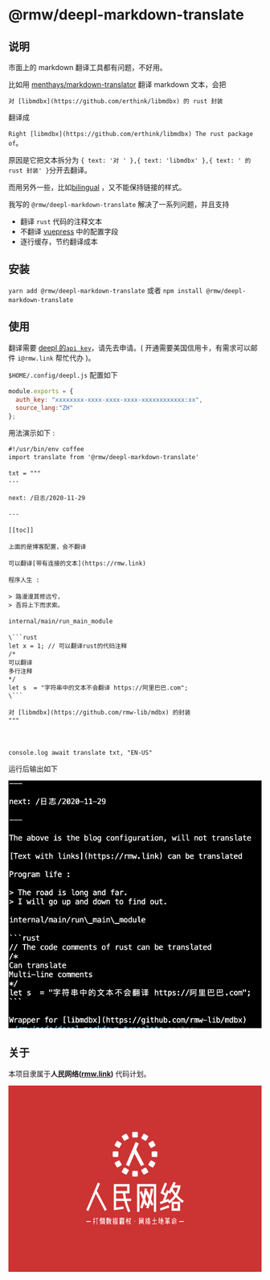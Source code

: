<!-- 本文件由 ./readme.make.md 自动生成，请不要直接修改此文件 -->

# @rmw/deepl-markdown-translate

## 说明

市面上的 markdown 翻译工具都有问题，不好用。

比如用 [menthays/markdown-translator](https://github.com/menthays/markdown-translator) 翻译 markdown 文本，会把

`对 [libmdbx](https://github.com/erthink/libmdbx) 的 rust 封装`

翻译成

`Right [libmdbx](https://github.com/erthink/libmdbx) The rust package of`。

原因是它把文本拆分为 ```{ text: '对 ' },{ text: 'libmdbx' },{ text: ' 的 rust 封装' }```分开去翻译。

而用另外一些，比如[bilingual](https://github.com/zjp-CN/bilingual/issues/22) ，又不能保持链接的样式。

我写的 `@rmw/deepl-markdown-translate` 解决了一系列问题，并且支持

* 翻译 `rust` 代码的注释文本
* 不翻译 [vuepress](https://v2.vuepress.vuejs.org/zh/reference/default-theme/frontmatter.html#prev) 中的配置字段
* 逐行缓存，节约翻译成本

##  安装

`yarn add @rmw/deepl-markdown-translate` 或者 `npm install @rmw/deepl-markdown-translate`

## 使用

翻译需要 [deepl 的`api key`](https://www.deepl.com/pro-api)，请先去申请。( 开通需要美国信用卡，有需求可以邮件 `i@rmw.link` 帮忙代办 )。

`$HOME/.config/deepl.js` 配置如下

```js
module.exports = {
  auth_key: "xxxxxxxx-xxxx-xxxx-xxxx-xxxxxxxxxxxx:xx",
  source_lang:"ZH"
};
```

用法演示如下 :

```
#!/usr/bin/env coffee
import translate from '@rmw/deepl-markdown-translate'

txt = """
---

next: /日志/2020-11-29

---

[[toc]]

上面的是博客配置，会不翻译

可以翻译[带有连接的文本](https://rmw.link)

程序人生 :

> 路漫漫其修远兮，
> 吾将上下而求索。

internal/main/run_main_module

\```rust
let x = 1; // 可以翻译rust的代码注释
/*
可以翻译
多行注释
*/
let s  = "字符串中的文本不会翻译 https://阿里巴巴.com";
\```

对 [libmdbx](https://github.com/rmw-lib/mdbx) 的封装
"""



console.log await translate txt, "EN-US"
```

运行后输出如下

![](https://raw.githubusercontent.com/gcxfd/img/gh-pages/CytFEw.png)

## 关于

本项目隶属于**人民网络([rmw.link](//rmw.link))** 代码计划。

![人民网络](https://raw.githubusercontent.com/rmw-link/logo/master/rmw.red.bg.svg)